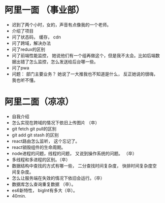 # 阿里一面 （事业部）

- 迟到了两个小时，女的，声音有点像我的一个老师。
- 介绍了项目
- 问了状态码， 缓存， cdn
- 问了跨域，解决办法
- 问了redux的区别
- 问了前端性能监控， 她说他们有一个组再做这个，但是我不太会。比如后端数据出错了怎么监控，怎么发送给后台哪一些。
- 问了pwa
- 问题： 部门主要业务？ 她说了一大推我也不知道是什么， 反正她说的很嗨， 我也听不懂。


# 阿里二面（凉凉）

- 自我介绍
- 怎么实现在跨域的情况下依旧上传图片  （卒）
- git fetch  git pull的区别
- git add git stash 的区别
- react路由怎么监听， 这个忘记了。 
- react销毁组件的生命周期。
- node进程的问题，线程的问题， 又说到操作系统的问题。 （卒）
- 多线程和多进程的区别。（卒）
- 数据结构中查找的方式有哪一些， 二分查找时间复杂度， 快排时间复杂度空间复杂度。
- 怎么让服务端在失效的情况下依旧会运行。（卒）
- 数据库怎么查询重复数据 （卒）。
- es6新特性， bigInt有多大（卒）。
- 40min.
